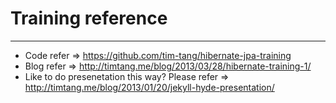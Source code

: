 # Training reference 
---

- Code refer => <https://github.com/tim-tang/hibernate-jpa-training>
- Blog refer => <http://timtang.me/blog/2013/03/28/hibernate-training-1/>
- Like to do presenetation this way? Please refer => <http://timtang.me/blog/2013/01/20/jekyll-hyde-presentation/>
